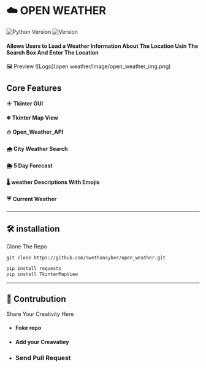 # ☁️ OPEN WEATHER

![Python Version](https://img.shields.io/badge/python-3.10%2B-blue?logo=python&logoColor=white)
![Version](https://img.shields.io/badge/version-1.0.0-blueviolet)

#### Allows Users to Load a Weather Information About The Location Usin The Search Box And Enter The Location

🖼️ Preview 
![Logo](open weather/Image/open_weather_img.png)


## Core Features
  #### ☀ Tkinter GUI 
  #### ❄ Tkinter Map View
  #### ⛄ Open_Weather_API
  #### 🌧 City Weather Search
  #### 🌦 5 Day Forecast
  #### 🌡 weather Descriptions With Emojis
  #### ☔ Current Weather
  ---

  ## 🛠️ installation
  Clone The Repo
  ```
  git clone https://github.com/Swethancyber/open_weather.git
  ```


   ``` python pip 
   pip install requests       
   pip install TkinterMapView
   ```

  ---
  ## 🤝 Contrubution 
  Share Your Creativity Here
  
  - #### Foke repo

  - #### Add your Creavatiey

  - ### Send Pull Request


   
